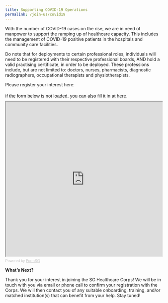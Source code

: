 ```yaml
---
title: Supporting COVID-19 Operations
permalink: /join-us/covid19
---
```

With the number of COVID-19 cases on the rise, we are in need of manpower to support the ramping up of healthcare capacity. This includes the management of COVID-19 positive patients in the hospitals and community care facilities.

Do note that for deployments to certain professional roles, individuals will need to be registered with their respective professional boards, AND hold a valid practising certificate, in order to be deployed. These professions include, but are not limited to: doctors, nurses, pharmacists, diagnostic radiographers, occupational therapists and physiotherapists.

Please register your interest here:

<div style="font-family:Sans-Serif;font-size:15px;color:#000;opacity:0.9;padding-top:5px;padding-bottom:8px">If the form below is not loaded, you can also fill it in at <a href="https://form.gov.sg/6149f2d27eb74e001278690a">here</a>.</div>

<!-- Change the width and height values to suit you best -->
<iframe id="iframe" src="https://form.gov.sg/6149f2d27eb74e001278690a" style="width:100%;height:500px"></iframe>

<div style="font-family:Sans-Serif;font-size:12px;color:#999;opacity:0.5;padding-top:5px">Powered by <a href="https://form.gov.sg" style="color: #999">FormSG</a></div>

**What’s Next?**

Thank you for your interest in joining the SG Healthcare Corps! We will be in touch with you via email or phone call to confirm your registration with the Corps. We will then contact you of any suitable onboarding, training, and/or matched institution(s) that can benefit from your help. Stay tuned!